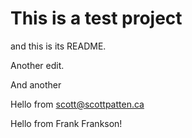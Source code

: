 # This is a test project

and this is its README.

Another edit.

And another

Hello from scott@scottpatten.ca

Hello from Frank Frankson!
